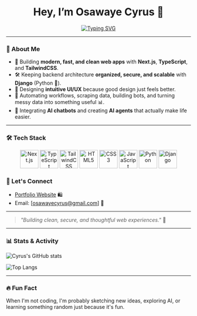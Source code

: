<div align="center">

# Hey, I’m Osawaye Cyrus 👋

[![Typing SVG](https://readme-typing-svg.herokuapp.com?font=Fira+Code&size=28&pause=1000&color=00F7FF&width=435&lines=Full-Stack+Engineer;UI%2FUX+Designer;Python+%26+JavaScript+Enthusiast)](https://git.io/typing-svg)

</div>

---

### 🚀 About Me

- 🧠 Building **modern, fast, and clean web apps** with **Next.js**, **TypeScript**, and **TailwindCSS**.
- 🛠️ Keeping backend architecture **organized, secure, and scalable** with **Django** (Python 🐍).
- 🎨 Designing **intuitive UI/UX** because good design just feels better.
- 🤖 Automating workflows, scraping data, building bots, and turning messy data into something useful 📊.
- 🧹 Integrating **AI chatbots** and creating **AI agents** that actually make life easier.

---

### 🛠 Tech Stack

<div align="center"> <img src="https://cdn.jsdelivr.net/gh/devicons/devicon/icons/nextjs/nextjs-original-wordmark.svg" width="50" alt="Next.js"/> <img src="https://cdn.jsdelivr.net/gh/devicons/devicon/icons/typescript/typescript-original.svg" width="50" alt="TypeScript"/> <img src="https://cdn.jsdelivr.net/gh/devicons/devicon/icons/tailwindcss/tailwindcss-plain.svg" width="50" alt="TailwindCSS"/> <img src="https://cdn.jsdelivr.net/gh/devicons/devicon/icons/html5/html5-original.svg" width="50" alt="HTML5"/> <img src="https://cdn.jsdelivr.net/gh/devicons/devicon/icons/css3/css3-original.svg" width="50" alt="CSS3"/> <img src="https://cdn.jsdelivr.net/gh/devicons/devicon/icons/javascript/javascript-original.svg" width="50" alt="JavaScript"/> <img src="https://cdn.jsdelivr.net/gh/devicons/devicon/icons/python/python-original.svg" width="50" alt="Python"/> <img src="https://cdn.jsdelivr.net/gh/devicons/devicon/icons/django/django-plain.svg" width="50" alt="Django"/> </div>

### 📢 Let's Connect

- [Portfolio Website](https://cyrus-rho.vercel.app/) 🛍️
- Email: [osawayecyrus@gmail.com] 📧

---

> *"Building clean, secure, and thoughtful web experiences."* 🚀

---

### 📊 Stats & Activity

![Cyrus's GitHub stats](https://github-readme-stats.vercel.app/api?username=cypher125&show_icons=true&theme=tokyonight)

![Top Langs](https://github-readme-stats.vercel.app/api/top-langs/?username=cypher125&layout=compact&theme=tokyonight)


---

### 🔥 Fun Fact

When I'm not coding, I'm probably sketching new ideas, exploring AI, or learning something random just because it's fun.
